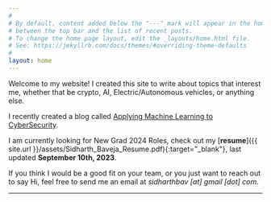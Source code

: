 ```yaml
---
#
# By default, content added below the "---" mark will appear in the home page
# between the top bar and the list of recent posts.
# To change the home page layout, edit the _layouts/home.html file.
# See: https://jekyllrb.com/docs/themes/#overriding-theme-defaults
#
layout: home
---
```


Welcome to my website! I created this site to write about topics that interest me, whether that be crypto, AI, Electric/Autonomous vehicles, or anything else.

I recently created a blog called [Applying Machine Learning to CyberSecurity](https://ml-to-cs.sidharthbaveja.com/).

I am currently looking for New Grad 2024 Roles, check out my [**resume**]({{ site.url }}/assets/Sidharth_Baveja_Resume.pdf){:target="_blank"}, last updated **September 10th, 2023**.

If you think I would be a good fit on your team, or you just want to reach out to say Hi, feel free to send me an email at *sidharthbav [at] gmail [dot] com*.

----
